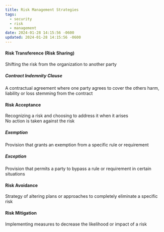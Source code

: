 ```yaml
---
title: Risk Management Strategies
tags:
  - security
  - risk
  - management
date: 2024-01-28 14:15:56 -0600
updated: 2024-01-28 14:15:56 -0600
---
```


#### Risk Transference (Risk Sharing)
Shifting the risk from the organization to another party

##### Contract Indemnity Clause
A contractual agreement where one party agrees to cover the others harm, liability or loss stemming from the contract

#### Risk Acceptance
Recognizing a risk and choosing to address it when it arises  
No action is taken against the risk

##### Exemption
Provision that grants an exemption from a specific rule or requirement

##### Exception  
Provision that permits a party to bypass a rule or requirement in certain situations

#### Risk Avoidance
Strategy of altering plans or approaches to completely eliminate a specific risk

#### Risk Mitigation
Implementing measures to decrease the likelihood or impact of a risk
